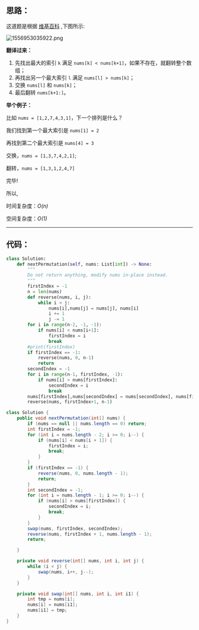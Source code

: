 ## 思路：

这道题是根据 [维基百科](https://en.wikipedia.org/wiki/Permutation#Generation_in_lexicographic_order) ,下图所示:



![1556953035922.png](https://pic.leetcode-cn.com/4169e8e0c8b4d71d4d32b4f50b09a57c0ea951cb4bdbd16a785d5847959e261f-1556953035922.png)

**翻译过来：**

1. 先找出最大的索引 `k` 满足 `nums[k] < nums[k+1]`，如果不存在，就翻转整个数组；
2. 再找出另一个最大索引 `l` 满足 `nums[l] > nums[k]`；
3. 交换 `nums[l]` 和 `nums[k]`；
4. 最后翻转 `nums[k+1:]`。

**举个例子：**

比如 `nums = [1,2,7,4,3,1]`，下一个排列是什么？

我们找到第一个最大索引是 `nums[1] = 2`

再找到第二个最大索引是 `nums[4] = 3`

交换，`nums = [1,3,7,4,2,1]`;

翻转，`nums = [1,3,1,2,4,7]`

完毕!

所以,

时间复杂度：*O(n)*

空间复杂度：*O(1)*

------


## 代码：
```Python []
class Solution:
    def nextPermutation(self, nums: List[int]) -> None:
        """
        Do not return anything, modify nums in-place instead.
        """
        firstIndex = -1
        n = len(nums)
        def reverse(nums, i, j):
            while i < j:
                nums[i],nums[j] = nums[j], nums[i]
                i += 1
                j -= 1
        for i in range(n-2, -1, -1):
            if nums[i] < nums[i+1]:
                firstIndex = i
                break
        #print(firstIndex)
        if firstIndex == -1:
            reverse(nums, 0, n-1)
            return 
        secondIndex = -1
        for i in range(n-1, firstIndex, -1):
            if nums[i] > nums[firstIndex]:
                secondIndex = i
                break
        nums[firstIndex],nums[secondIndex] = nums[secondIndex], nums[firstIndex]
        reverse(nums, firstIndex+1, n-1)
```
```Java []
class Solution {
    public void nextPermutation(int[] nums) {
        if (nums == null || nums.length == 0) return;
        int firstIndex = -1;
        for (int i = nums.length - 2; i >= 0; i--) {
            if (nums[i] < nums[i + 1]) {
                firstIndex = i;
                break;
            }
        }
        if (firstIndex == -1) {
            reverse(nums, 0, nums.length - 1);
            return;
        }
        int secondIndex = -1;
        for (int i = nums.length - 1; i >= 0; i--) {
            if (nums[i] > nums[firstIndex]) {
                secondIndex = i;
                break;
            }
        }
        swap(nums, firstIndex, secondIndex);
        reverse(nums, firstIndex + 1, nums.length - 1);
        return;

    }

    private void reverse(int[] nums, int i, int j) {
        while (i < j) {
            swap(nums, i++, j--);
        }
    }

    private void swap(int[] nums, int i, int i1) {
        int tmp = nums[i];
        nums[i] = nums[i1];
        nums[i1] = tmp;
    }
}
```

 
